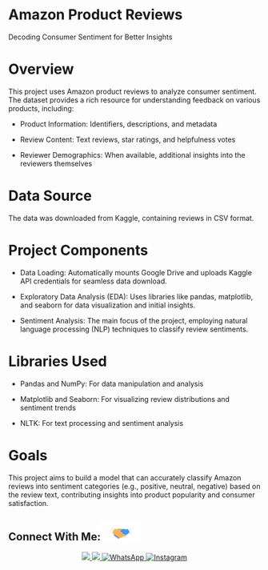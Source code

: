 # Amazon Product Reviews
Decoding Consumer Sentiment for Better Insights

# Overview

 This project uses Amazon product reviews to analyze consumer sentiment. The dataset provides a rich resource for understanding feedback on various products, including:

- Product Information: Identifiers, descriptions, and metadata

- Review Content: Text reviews, star ratings, and helpfulness votes

- Reviewer Demographics: When available, additional insights into the reviewers themselves

# Data Source

The data was downloaded from Kaggle, containing reviews in CSV format.

# Project Components

- Data Loading: Automatically mounts Google Drive and uploads Kaggle API credentials for seamless data download.

- Exploratory Data Analysis (EDA): Uses libraries like pandas, matplotlib, and seaborn for data visualization and initial insights.

- Sentiment Analysis: The main focus of the project, employing natural language processing (NLP) techniques to classify review sentiments.

# Libraries Used
- Pandas and NumPy: For data manipulation and analysis

- Matplotlib and Seaborn: For visualizing review distributions and sentiment trends

- NLTK: For text processing and sentiment analysis

# Goals

This project aims to build a model that can accurately classify Amazon reviews into sentiment categories (e.g., positive, neutral, negative) based on the review text, contributing insights into product popularity and consumer satisfaction.



##  Connect With Me:<img src="https://github.com/0xAbdulKhalid/0xAbdulKhalid/raw/main/assets/mdImages/handshake.gif" width ="80">

<div align="center">
 <a href="https://www.linkedin.com/in/mohamed-mosaad-85840b254" target="_blank">
        <img src="https://img.shields.io/badge/LinkedIn-0077B5?style=for-the-badge&logo=linkedin&logoColor=white" target="_blank" />
    </a>
 <a href="mailto:muhamed.mosadd@gmail.com">
    <img src="https://img.shields.io/badge/Gmail-333333?style=for-the-badge&logo=gmail&logoColor=red" />
  </a>
   <a href="https://wa.me/201069781595" target="_blank">
      <img src="https://img.shields.io/badge/WhatsApp-25D366?style=for-the-badge&logo=whatsapp&logoColor=white" target="_blank" alt="WhatsApp">
   </a>
     </a>
   <a href="https://www.instagram.com/mmosad22" target="_blank">
      <img src="https://img.shields.io/badge/Instagram-E4405F?style=for-the-badge&logo=instagram&logoColor=white" target="_blank" alt="Instagram">
   </a>
</div>


